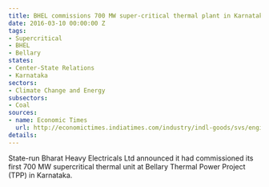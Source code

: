 ```yaml
---
title: BHEL commissions 700 MW super-critical thermal plant in Karnataka
date: 2016-03-10 00:00:00 Z
tags:
- Supercritical
- BHEL
- Bellary
states:
- Center-State Relations
- Karnataka
sectors:
- Climate Change and Energy
subsectors:
- Coal
sources:
- name: Economic Times
  url: http://economictimes.indiatimes.com/industry/indl-goods/svs/engineering/bhel-commissions-700mw-supercritical-thermal-unit-in-karnataka/articleshow/51252783.cms
details: 
---
```


State-run Bharat Heavy Electricals Ltd announced it had commissioned its first 700 MW supercritical thermal unit at Bellary Thermal Power Project (TPP) in Karnataka.
